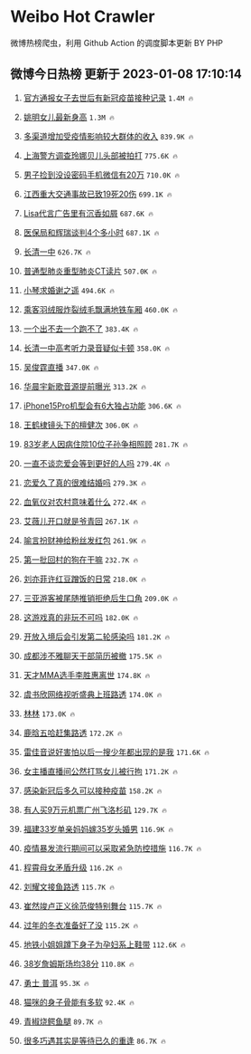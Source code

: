 # Weibo Hot Crawler 



微博热榜爬虫，利用 Github Action 的调度脚本更新 BY PHP 


## 微博今日热榜 更新于 2023-01-08 17:10:14 
1. [官方通报女子去世后有新冠疫苗接种记录](https://s.weibo.com/weibo?q=%23%E5%AE%98%E6%96%B9%E9%80%9A%E6%8A%A5%E5%A5%B3%E5%AD%90%E5%8E%BB%E4%B8%96%E5%90%8E%E6%9C%89%E6%96%B0%E5%86%A0%E7%96%AB%E8%8B%97%E6%8E%A5%E7%A7%8D%E8%AE%B0%E5%BD%95%23&t=31&band_rank=1&Refer=top) `1.4M 🔥` 

1. [姚明女儿最新身高](https://s.weibo.com/weibo?q=%23%E5%A7%9A%E6%98%8E%E5%A5%B3%E5%84%BF%E6%9C%80%E6%96%B0%E8%BA%AB%E9%AB%98%23&t=31&band_rank=2&Refer=top) `1.3M 🔥` 

1. [多渠道增加受疫情影响较大群体的收入](https://s.weibo.com/weibo?q=%23%E5%A4%9A%E6%B8%A0%E9%81%93%E5%A2%9E%E5%8A%A0%E5%8F%97%E7%96%AB%E6%83%85%E5%BD%B1%E5%93%8D%E8%BE%83%E5%A4%A7%E7%BE%A4%E4%BD%93%E7%9A%84%E6%94%B6%E5%85%A5%23&t=31&band_rank=3&Refer=top) `839.9K 🔥` 

1. [上海警方调查玲娜贝儿头部被拍打](https://s.weibo.com/weibo?q=%23%E4%B8%8A%E6%B5%B7%E8%AD%A6%E6%96%B9%E8%B0%83%E6%9F%A5%E7%8E%B2%E5%A8%9C%E8%B4%9D%E5%84%BF%E5%A4%B4%E9%83%A8%E8%A2%AB%E6%8B%8D%E6%89%93%23&t=31&band_rank=4&Refer=top) `775.6K 🔥` 

1. [男子捡到没设密码手机微信有20万](https://s.weibo.com/weibo?q=%23%E7%94%B7%E5%AD%90%E6%8D%A1%E5%88%B0%E6%B2%A1%E8%AE%BE%E5%AF%86%E7%A0%81%E6%89%8B%E6%9C%BA%E5%BE%AE%E4%BF%A1%E6%9C%8920%E4%B8%87%23&t=31&band_rank=5&Refer=top) `710.0K 🔥` 

1. [江西重大交通事故已致19死20伤](https://s.weibo.com/weibo?q=%23%E6%B1%9F%E8%A5%BF%E9%87%8D%E5%A4%A7%E4%BA%A4%E9%80%9A%E4%BA%8B%E6%95%85%E5%B7%B2%E8%87%B419%E6%AD%BB20%E4%BC%A4%23&t=31&band_rank=6&Refer=top) `699.1K 🔥` 

1. [Lisa代言广告里有沉香如屑](https://s.weibo.com/weibo?q=%23Lisa%E4%BB%A3%E8%A8%80%E5%B9%BF%E5%91%8A%E9%87%8C%E6%9C%89%E6%B2%89%E9%A6%99%E5%A6%82%E5%B1%91%23&t=31&band_rank=7&Refer=top) `687.6K 🔥` 

1. [医保局和辉瑞谈判4个多小时](https://s.weibo.com/weibo?q=%23%E5%8C%BB%E4%BF%9D%E5%B1%80%E5%92%8C%E8%BE%89%E7%91%9E%E8%B0%88%E5%88%A44%E4%B8%AA%E5%A4%9A%E5%B0%8F%E6%97%B6%23&t=31&band_rank=8&Refer=top) `687.1K 🔥` 

1. [长清一中](https://s.weibo.com/weibo?q=%23%E9%95%BF%E6%B8%85%E4%B8%80%E4%B8%AD%23&t=31&band_rank=9&Refer=top) `626.7K 🔥` 

1. [普通型肺炎重型肺炎CT读片](https://s.weibo.com/weibo?q=%23%E6%99%AE%E9%80%9A%E5%9E%8B%E8%82%BA%E7%82%8E%E9%87%8D%E5%9E%8B%E8%82%BA%E7%82%8ECT%E8%AF%BB%E7%89%87%23&t=31&band_rank=10&Refer=top) `507.0K 🔥` 

1. [小琴求婚谢之遥](https://s.weibo.com/weibo?q=%23%E5%B0%8F%E7%90%B4%E6%B1%82%E5%A9%9A%E8%B0%A2%E4%B9%8B%E9%81%A5%23&t=31&band_rank=11&Refer=top) `494.6K 🔥` 

1. [乘客羽绒服炸裂绒毛飘满地铁车厢](https://s.weibo.com/weibo?q=%23%E4%B9%98%E5%AE%A2%E7%BE%BD%E7%BB%92%E6%9C%8D%E7%82%B8%E8%A3%82%E7%BB%92%E6%AF%9B%E9%A3%98%E6%BB%A1%E5%9C%B0%E9%93%81%E8%BD%A6%E5%8E%A2%23&t=31&band_rank=12&Refer=top) `460.0K 🔥` 

1. [一个出不去一个跑不了](https://s.weibo.com/weibo?q=%23%E4%B8%80%E4%B8%AA%E5%87%BA%E4%B8%8D%E5%8E%BB%E4%B8%80%E4%B8%AA%E8%B7%91%E4%B8%8D%E4%BA%86%23&t=31&band_rank=13&Refer=top) `383.4K 🔥` 

1. [长清一中高考听力录音疑似卡顿](https://s.weibo.com/weibo?q=%23%E9%95%BF%E6%B8%85%E4%B8%80%E4%B8%AD%E9%AB%98%E8%80%83%E5%90%AC%E5%8A%9B%E5%BD%95%E9%9F%B3%E7%96%91%E4%BC%BC%E5%8D%A1%E9%A1%BF%23&t=31&band_rank=14&Refer=top) `358.0K 🔥` 

1. [吴俊霆直播](https://s.weibo.com/weibo?q=%E5%90%B4%E4%BF%8A%E9%9C%86%E7%9B%B4%E6%92%AD&t=31&band_rank=15&Refer=top) `347.0K 🔥` 

1. [华晨宇新歌音源提前曝光](https://s.weibo.com/weibo?q=%23%E5%8D%8E%E6%99%A8%E5%AE%87%E6%96%B0%E6%AD%8C%E9%9F%B3%E6%BA%90%E6%8F%90%E5%89%8D%E6%9B%9D%E5%85%89%23&t=31&band_rank=16&Refer=top) `313.2K 🔥` 

1. [iPhone15Pro机型会有6大独占功能](https://s.weibo.com/weibo?q=%23iPhone15Pro%E6%9C%BA%E5%9E%8B%E4%BC%9A%E6%9C%896%E5%A4%A7%E7%8B%AC%E5%8D%A0%E5%8A%9F%E8%83%BD%23&t=31&band_rank=17&Refer=top) `306.6K 🔥` 

1. [王鹤棣镜头下的檀健次](https://s.weibo.com/weibo?q=%23%E7%8E%8B%E9%B9%A4%E6%A3%A3%E9%95%9C%E5%A4%B4%E4%B8%8B%E7%9A%84%E6%AA%80%E5%81%A5%E6%AC%A1%23&t=31&band_rank=18&Refer=top) `306.0K 🔥` 

1. [83岁老人因病住院10位子孙争相照顾](https://s.weibo.com/weibo?q=%2383%E5%B2%81%E8%80%81%E4%BA%BA%E5%9B%A0%E7%97%85%E4%BD%8F%E9%99%A210%E4%BD%8D%E5%AD%90%E5%AD%99%E4%BA%89%E7%9B%B8%E7%85%A7%E9%A1%BE%23&t=31&band_rank=19&Refer=top) `281.7K 🔥` 

1. [一直不谈恋爱会等到更好的人吗](https://s.weibo.com/weibo?q=%23%E4%B8%80%E7%9B%B4%E4%B8%8D%E8%B0%88%E6%81%8B%E7%88%B1%E4%BC%9A%E7%AD%89%E5%88%B0%E6%9B%B4%E5%A5%BD%E7%9A%84%E4%BA%BA%E5%90%97%23&t=31&band_rank=20&Refer=top) `279.4K 🔥` 

1. [恋爱久了真的很难结婚吗](https://s.weibo.com/weibo?q=%23%E6%81%8B%E7%88%B1%E4%B9%85%E4%BA%86%E7%9C%9F%E7%9A%84%E5%BE%88%E9%9A%BE%E7%BB%93%E5%A9%9A%E5%90%97%23&t=31&band_rank=21&Refer=top) `279.3K 🔥` 

1. [血氧仪对农村意味着什么](https://s.weibo.com/weibo?q=%23%E8%A1%80%E6%B0%A7%E4%BB%AA%E5%AF%B9%E5%86%9C%E6%9D%91%E6%84%8F%E5%91%B3%E7%9D%80%E4%BB%80%E4%B9%88%23&t=31&band_rank=22&Refer=top) `272.4K 🔥` 

1. [艾薇儿开口就是爷青回](https://s.weibo.com/weibo?q=%23%E8%89%BE%E8%96%87%E5%84%BF%E5%BC%80%E5%8F%A3%E5%B0%B1%E6%98%AF%E7%88%B7%E9%9D%92%E5%9B%9E%23&t=31&band_rank=23&Refer=top) `267.1K 🔥` 

1. [喻言扮财神给粉丝发红包](https://s.weibo.com/weibo?q=%23%E5%96%BB%E8%A8%80%E6%89%AE%E8%B4%A2%E7%A5%9E%E7%BB%99%E7%B2%89%E4%B8%9D%E5%8F%91%E7%BA%A2%E5%8C%85%23&t=31&band_rank=24&Refer=top) `261.9K 🔥` 

1. [第一批回村的狗在干嘛](https://s.weibo.com/weibo?q=%23%E7%AC%AC%E4%B8%80%E6%89%B9%E5%9B%9E%E6%9D%91%E7%9A%84%E7%8B%97%E5%9C%A8%E5%B9%B2%E5%98%9B%23&t=31&band_rank=25&Refer=top) `232.7K 🔥` 

1. [刘亦菲许红豆蹭饭的日常](https://s.weibo.com/weibo?q=%23%E5%88%98%E4%BA%A6%E8%8F%B2%E8%AE%B8%E7%BA%A2%E8%B1%86%E8%B9%AD%E9%A5%AD%E7%9A%84%E6%97%A5%E5%B8%B8%23&t=31&band_rank=26&Refer=top) `218.0K 🔥` 

1. [三亚游客被尾随推销拒绝后生口角](https://s.weibo.com/weibo?q=%23%E4%B8%89%E4%BA%9A%E6%B8%B8%E5%AE%A2%E8%A2%AB%E5%B0%BE%E9%9A%8F%E6%8E%A8%E9%94%80%E6%8B%92%E7%BB%9D%E5%90%8E%E7%94%9F%E5%8F%A3%E8%A7%92%23&t=31&band_rank=27&Refer=top) `209.0K 🔥` 

1. [这游戏真的非玩不可吗](https://s.weibo.com/weibo?q=%23%E8%BF%99%E6%B8%B8%E6%88%8F%E7%9C%9F%E7%9A%84%E9%9D%9E%E7%8E%A9%E4%B8%8D%E5%8F%AF%E5%90%97%23&t=31&band_rank=28&Refer=top) `182.0K 🔥` 

1. [开放入境后会引发第二轮感染吗](https://s.weibo.com/weibo?q=%23%E5%BC%80%E6%94%BE%E5%85%A5%E5%A2%83%E5%90%8E%E4%BC%9A%E5%BC%95%E5%8F%91%E7%AC%AC%E4%BA%8C%E8%BD%AE%E6%84%9F%E6%9F%93%E5%90%97%23&t=31&band_rank=29&Refer=top) `181.2K 🔥` 

1. [成都涉不雅聊天干部简历被撤](https://s.weibo.com/weibo?q=%23%E6%88%90%E9%83%BD%E6%B6%89%E4%B8%8D%E9%9B%85%E8%81%8A%E5%A4%A9%E5%B9%B2%E9%83%A8%E7%AE%80%E5%8E%86%E8%A2%AB%E6%92%A4%23&t=31&band_rank=30&Refer=top) `175.5K 🔥` 

1. [天才MMA选手李胜惠离世](https://s.weibo.com/weibo?q=%23%E5%A4%A9%E6%89%8DMMA%E9%80%89%E6%89%8B%E6%9D%8E%E8%83%9C%E6%83%A0%E7%A6%BB%E4%B8%96%23&t=31&band_rank=31&Refer=top) `174.8K 🔥` 

1. [虞书欣网络视听盛典上班路透](https://s.weibo.com/weibo?q=%23%E8%99%9E%E4%B9%A6%E6%AC%A3%E7%BD%91%E7%BB%9C%E8%A7%86%E5%90%AC%E7%9B%9B%E5%85%B8%E4%B8%8A%E7%8F%AD%E8%B7%AF%E9%80%8F%23&t=31&band_rank=32&Refer=top) `174.0K 🔥` 

1. [林林](https://s.weibo.com/weibo?q=%E6%9E%97%E6%9E%97&t=31&band_rank=33&Refer=top) `173.0K 🔥` 

1. [鹿晗五哈赶集路透](https://s.weibo.com/weibo?q=%23%E9%B9%BF%E6%99%97%E4%BA%94%E5%93%88%E8%B5%B6%E9%9B%86%E8%B7%AF%E9%80%8F%23&t=31&band_rank=34&Refer=top) `172.2K 🔥` 

1. [雷佳音说好害怕以后一搜少年都出现的是我](https://s.weibo.com/weibo?q=%23%E9%9B%B7%E4%BD%B3%E9%9F%B3%E8%AF%B4%E5%A5%BD%E5%AE%B3%E6%80%95%E4%BB%A5%E5%90%8E%E4%B8%80%E6%90%9C%E5%B0%91%E5%B9%B4%E9%83%BD%E5%87%BA%E7%8E%B0%E7%9A%84%E6%98%AF%E6%88%91%23&t=31&band_rank=35&Refer=top) `171.6K 🔥` 

1. [女主播直播间公然打骂女儿被行拘](https://s.weibo.com/weibo?q=%23%E5%A5%B3%E4%B8%BB%E6%92%AD%E7%9B%B4%E6%92%AD%E9%97%B4%E5%85%AC%E7%84%B6%E6%89%93%E9%AA%82%E5%A5%B3%E5%84%BF%E8%A2%AB%E8%A1%8C%E6%8B%98%23&t=31&band_rank=36&Refer=top) `171.2K 🔥` 

1. [感染新冠后多久可以接种疫苗](https://s.weibo.com/weibo?q=%23%E6%84%9F%E6%9F%93%E6%96%B0%E5%86%A0%E5%90%8E%E5%A4%9A%E4%B9%85%E5%8F%AF%E4%BB%A5%E6%8E%A5%E7%A7%8D%E7%96%AB%E8%8B%97%23&t=31&band_rank=37&Refer=top) `158.2K 🔥` 

1. [有人买9万元机票广州飞洛杉矶](https://s.weibo.com/weibo?q=%23%E6%9C%89%E4%BA%BA%E4%B9%B09%E4%B8%87%E5%85%83%E6%9C%BA%E7%A5%A8%E5%B9%BF%E5%B7%9E%E9%A3%9E%E6%B4%9B%E6%9D%89%E7%9F%B6%23&t=31&band_rank=38&Refer=top) `129.7K 🔥` 

1. [福建33岁单亲妈妈嫁35岁头婚男](https://s.weibo.com/weibo?q=%23%E7%A6%8F%E5%BB%BA33%E5%B2%81%E5%8D%95%E4%BA%B2%E5%A6%88%E5%A6%88%E5%AB%8135%E5%B2%81%E5%A4%B4%E5%A9%9A%E7%94%B7%23&t=31&band_rank=39&Refer=top) `116.9K 🔥` 

1. [疫情暴发流行期间可以采取紧急防控措施](https://s.weibo.com/weibo?q=%23%E7%96%AB%E6%83%85%E6%9A%B4%E5%8F%91%E6%B5%81%E8%A1%8C%E6%9C%9F%E9%97%B4%E5%8F%AF%E4%BB%A5%E9%87%87%E5%8F%96%E7%B4%A7%E6%80%A5%E9%98%B2%E6%8E%A7%E6%8E%AA%E6%96%BD%23&t=31&band_rank=40&Refer=top) `116.7K 🔥` 

1. [程霄母女矛盾升级](https://s.weibo.com/weibo?q=%23%E7%A8%8B%E9%9C%84%E6%AF%8D%E5%A5%B3%E7%9F%9B%E7%9B%BE%E5%8D%87%E7%BA%A7%23&t=31&band_rank=41&Refer=top) `116.2K 🔥` 

1. [刘耀文接鱼路透](https://s.weibo.com/weibo?q=%23%E5%88%98%E8%80%80%E6%96%87%E6%8E%A5%E9%B1%BC%E8%B7%AF%E9%80%8F%23&t=31&band_rank=42&Refer=top) `115.7K 🔥` 

1. [崔然竣卢正义徐范俊特别舞台](https://s.weibo.com/weibo?q=%23%E5%B4%94%E7%84%B6%E7%AB%A3%E5%8D%A2%E6%AD%A3%E4%B9%89%E5%BE%90%E8%8C%83%E4%BF%8A%E7%89%B9%E5%88%AB%E8%88%9E%E5%8F%B0%23&t=31&band_rank=43&Refer=top) `115.7K 🔥` 

1. [过年的冬衣准备好了没](https://s.weibo.com/weibo?q=%23%E8%BF%87%E5%B9%B4%E7%9A%84%E5%86%AC%E8%A1%A3%E5%87%86%E5%A4%87%E5%A5%BD%E4%BA%86%E6%B2%A1%23&t=31&band_rank=44&Refer=top) `115.2K 🔥` 

1. [地铁小姐姐蹲下身子为孕妇系上鞋带](https://s.weibo.com/weibo?q=%23%E5%9C%B0%E9%93%81%E5%B0%8F%E5%A7%90%E5%A7%90%E8%B9%B2%E4%B8%8B%E8%BA%AB%E5%AD%90%E4%B8%BA%E5%AD%95%E5%A6%87%E7%B3%BB%E4%B8%8A%E9%9E%8B%E5%B8%A6%23&t=31&band_rank=45&Refer=top) `112.6K 🔥` 

1. [38岁詹姆斯场均38分](https://s.weibo.com/weibo?q=%2338%E5%B2%81%E8%A9%B9%E5%A7%86%E6%96%AF%E5%9C%BA%E5%9D%8738%E5%88%86%23&t=31&band_rank=46&Refer=top) `110.8K 🔥` 

1. [勇士 普洱](https://s.weibo.com/weibo?q=%E5%8B%87%E5%A3%AB%20%E6%99%AE%E6%B4%B1&t=31&band_rank=47&Refer=top) `95.3K 🔥` 

1. [猫咪的身子骨能有多软](https://s.weibo.com/weibo?q=%23%E7%8C%AB%E5%92%AA%E7%9A%84%E8%BA%AB%E5%AD%90%E9%AA%A8%E8%83%BD%E6%9C%89%E5%A4%9A%E8%BD%AF%23&t=31&band_rank=48&Refer=top) `92.4K 🔥` 

1. [青椒烧鳄鱼腿](https://s.weibo.com/weibo?q=%23%E9%9D%92%E6%A4%92%E7%83%A7%E9%B3%84%E9%B1%BC%E8%85%BF%23&t=31&band_rank=49&Refer=top) `89.7K 🔥` 

1. [很多巧遇其实是等待已久的重逢](https://s.weibo.com/weibo?q=%23%E5%BE%88%E5%A4%9A%E5%B7%A7%E9%81%87%E5%85%B6%E5%AE%9E%E6%98%AF%E7%AD%89%E5%BE%85%E5%B7%B2%E4%B9%85%E7%9A%84%E9%87%8D%E9%80%A2%23&t=31&band_rank=50&Refer=top) `86.7K 🔥` 


